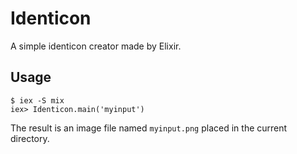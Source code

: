 # Identicon

A simple identicon creator made by Elixir.

## Usage

```
$ iex -S mix
iex> Identicon.main('myinput')
```
The result is an image file named `myinput.png` placed in the current directory.
